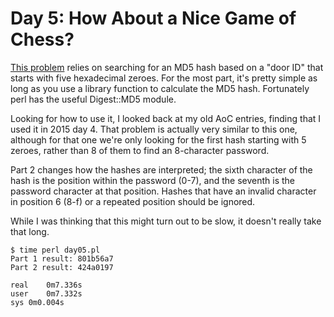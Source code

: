 # Day 5: How About a Nice Game of Chess?

[This problem](https://adventofcode.com/2016/day/5) relies on searching
for an MD5 hash based on a "door ID" that starts with five hexadecimal
zeroes. For the most part, it's pretty simple as long as you use a library
function to calculate the MD5 hash. Fortunately perl has the useful
Digest::MD5 module.

Looking for how to use it, I looked back at my old AoC entries, finding that
I used it in 2015 day 4. That problem is actually very similar to this one,
although for that one we're only looking for the first hash starting with 5
zeroes, rather than 8 of them to find an 8-character password.

Part 2 changes how the hashes are interpreted; the sixth character of the
hash is the position within the password (0-7), and the seventh is the
password character at that position. Hashes that have an invalid character
in position 6 (8-f) or a repeated position should be ignored.

While I was thinking that this might turn out to be slow, it doesn't really
take that long.

```
$ time perl day05.pl 
Part 1 result: 801b56a7
Part 2 result: 424a0197

real	0m7.336s
user	0m7.332s
sys	0m0.004s
```
